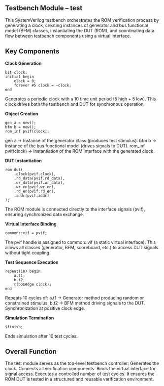 Testbench Module – test
------------------------------
This SystemVerilog testbench orchestrates the ROM verification process by generating a clock, creating instances of generator and bus functional model (BFM) classes, instantiating the DUT (ROM), and coordinating data flow between testbench components using a virtual interface.

Key Components
-------------
**Clock Generation**
```
bit clock;
initial begin
    clock = 0;
    forever #5 clock = ~clock;
end
```
Generates a periodic clock with a 10 time unit period (5 high + 5 low).
This clock drives both the testbench and DUT for synchronous operation.

**Object Creation**

```
gen a = new();
bfm b = new();
rom_inf pvif(clock);
```
gen a → Instance of the generator class (produces test stimulus).
bfm b → Instance of the bus functional model (drives signals to DUT).
rom_inf pvif(clock) → Instantiation of the ROM interface with the generated clock.

**DUT Instantiation**
```
rom dut(
    .clock(pvif.clock),
    .rd_data(pvif.rd_data),
    .wr_data(pvif.wr_data),
    .wr_en(pvif.wr_en),
    .rd_en(pvif.rd_en),
    .addr(pvif.addr)
);
```
The ROM module is connected directly to the interface signals (pvif), ensuring synchronized data exchange.

**Virtual Interface Binding**
```
common::vif = pvif;
```
The pvif handle is assigned to common::vif (a static virtual interface).
This allows all classes (generator, BFM, scoreboard, etc.) to access DUT signals without tight coupling.

**Test Sequence Execution**

```
repeat(10) begin
    a.t1;
    b.t2;
    @(posedge clock);
end
```
Repeats 10 cycles of:
a.t1 → Generator method producing random or constrained stimulus.
b.t2 → BFM method driving signals to the DUT.
Synchronization at positive clock edge.

**Simulation Termination**
```
$finish;
```
Ends simulation after 10 test cycles.

Overall Function
--
The test module serves as the top-level testbench controller:
Generates the clock.
Connects all verification components.
Binds the virtual interface for signal access.
Executes a controlled number of test cycles.
It ensures the ROM DUT is tested in a structured and reusable verification environment.
